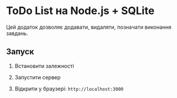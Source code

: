 # ToDo List на Node.js + SQLite

Цей додаток дозволяє додавати, видаляти, позначати виконання завдань.

## Запуск

1. Встановити залежності

2. Запустити сервер

3. Відкрити у браузері: `http://localhost:3000`

